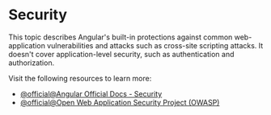 # Security

This topic describes Angular's built-in protections against common web-application vulnerabilities and attacks such as cross-site scripting attacks. It doesn't cover application-level security, such as authentication and authorization.

Visit the following resources to learn more:

- [@official@Angular Official Docs - Security](https://angular.dev/best-practices/security)
- [@official@Open Web Application Security Project (OWASP)](https://owasp.org/)
